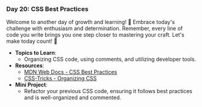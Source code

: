 ### **Day 20: CSS Best Practices**

Welcome to another day of growth and learning! 🚀 Embrace today's challenge with enthusiasm and determination. Remember, every line of code you write brings you one step closer to mastering your craft. Let's make today count! 💪

- **Topics to Learn**:
  - Organizing CSS code, using comments, and utilizing developer tools.
- **Resources**:
  - [MDN Web Docs - CSS Best Practices](https://developer.mozilla.org/en-US/docs/Learn/CSS/Building_blocks/CSS_best_practices)
  - [CSS-Tricks - Organizing CSS](https://css-tricks.com/organizing-your-css/)
- **Mini Project**:
  - Refactor your previous CSS code, ensuring it follows best practices and is well-organized and commented.
